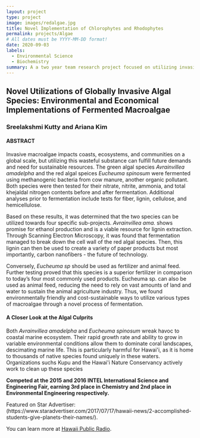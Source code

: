 ```yaml
---
layout: project
type: project
image: images/redalgae.jpg
title: Novel Implementation of Chlorophytes and Rhodophytes
permalink: projects/Algae
# All dates must be YYYY-MM-DD format!
date: 2020-09-03
labels:
  - Environmental Science
  - Biochemistry
summary: A a two year team research project focused on utilizing invasive macroalgae for sustainable applications
---
```


<h2>Novel Utilizations of Globally Invasive Algal Species: Environmental and Economical Implementations of Fermented Macroalgae</h2>
<h3>Sreelakshmi Kutty and Ariana Kim</h3>

<h4>ABSTRACT</h4>
<p>Invasive macroalgae impacts coasts, ecosystems, and communities on a global scale, but utilizing this wasteful substance can fulfill future demands and need for sustainable resources. The green algal species <i>Avrainvillea amadelpha</i> and the red algal speices <i>Eucheuma spinosum</i> were fermented using methanogenic bacteria from cow manure, another organic pollutant. Both species were then tested for their nitrate, nitrite, ammonia, and total khejaldal nitrogen contents before and after fermentation. Additional analyses prior to fermentation include tests for fiber, lignin, cellulose, and hemicellulose.</p>
<p>Based on these results, it was determined that the two species can be utilized towards four specific sub-projects. <i>Avrainvillea ama.</i> shows promise for ethanol production and is a viable resource for lignin extraction. Through Scanning Electron Microscopy, it was found that fermentation managed to break down the cell wall of the red algal species. Then, this lignin can then be used to create a variety of paper products but most importantly, carbon nanofibers - the future of technology.</p> 
<p>Conversely, <i>Eucheuma sp</i> should be used as fertilizer and animal feed. Further testing proved that this species is a superior fertilizer in comparison to today’s four most commonly used products. </i>Eucheuma sp.</i> can also be used as animal feed, reducing the need to rely on vast amounts of land and water to sustain the animal agriculture industry. Thus, we found environmentally friendly and cost-sustainable ways to utilize various types of macroalgae through a novel process of fermentation.</p>

<h4>A Closer Look at the Algal Culprits</h4>
<p>Both <i>Avrainvillea amadelpha</i> and <i>Eucheuma spinosum</i> wreak havoc to coastal marine ecosystem. Their rapid growth rate and ability to grow in variable environmental conditions allow them to dominate coral landscapes, descimating marine life. This is particularly harmful for Hawai'i, as it is home to thousands of native species found uniquely in these waters. Organizations suchs Kupu and the Hawai'i Nature Conservancy actively work to clean up these species </p>

<b> Competed at the 2015 and 2016 INTEL International Science and Engineering Fair, earning 3rd place in Chemistry and 2nd place in Environmental Engineering respectively. </b> 

<p>Featured on Star Advertiser: (https://www.staradvertiser.com/2017/07/17/hawaii-news/2-accomplished-students-give-planets-their-names/). </p>

You can learn more at [Hawaii Public Radio](https://www.hpr2.org/post/prison-legislation-fermented-algae-who-owns-article-7th-annual-olukai-ho-olaule#stream/0).




